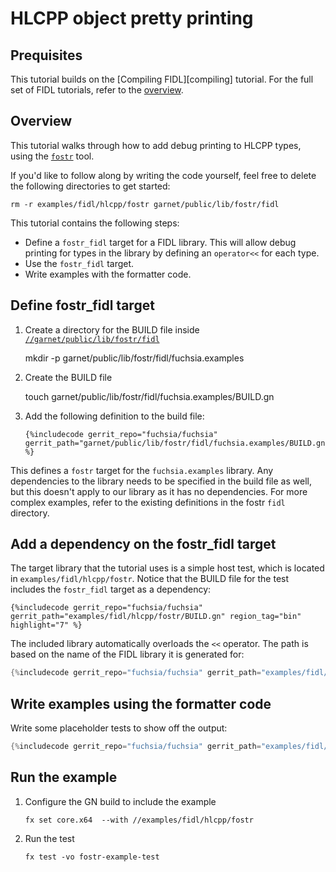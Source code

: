 # HLCPP object pretty printing

## Prequisites

This tutorial builds on the [Compiling FIDL][compiling] tutorial. For the
full set of FIDL tutorials, refer to the [overview][overview].

## Overview

This tutorial walks through how to add debug printing to HLCPP types, using the
[`fostr`][fostr-dir] tool.

If you'd like to follow along by writing the code yourself, feel
free to delete the following directories to get started:

    rm -r examples/fidl/hlcpp/fostr garnet/public/lib/fostr/fidl

This tutorial contains the following steps:

* Define a `fostr_fidl` target for a FIDL library. This will allow debug printing for
  types in the library by defining an `operator<<` for each type.
* Use the `fostr_fidl` target.
* Write examples with the formatter code.

## Define fostr_fidl target

1. Create a directory for the BUILD file inside [`//garnet/public/lib/fostr/fidl`][fostr-dir]

    mkdir -p garnet/public/lib/fostr/fidl/fuchsia.examples

2. Create the BUILD file

    touch garnet/public/lib/fostr/fidl/fuchsia.examples/BUILD.gn

3. Add the following definition to the build file:

    ```gn
    {%includecode gerrit_repo="fuchsia/fuchsia" gerrit_path="garnet/public/lib/fostr/fidl/fuchsia.examples/BUILD.gn" %}
    ```

This defines a `fostr` target for the `fuchsia.examples` library. Any
dependencies to the library needs to be specified in the build file as well, but
this doesn't apply to our library as it has no dependencies. For more complex
examples, refer to the existing definitions in the fostr `fidl` directory.

## Add a dependency on the fostr_fidl target

The target library that the tutorial uses is a simple host test, which is
located in `examples/fidl/hlcpp/fostr`. Notice that the BUILD file for the test
includes the `fostr_fidl` target as a dependency:

```gn
{%includecode gerrit_repo="fuchsia/fuchsia" gerrit_path="examples/fidl/hlcpp/fostr/BUILD.gn" region_tag="bin" highlight="7" %}
```

The included library automatically overloads the `<<` operator. The path
is based on the name of the FIDL library it is generated for:

```c++
{%includecode gerrit_repo="fuchsia/fuchsia" gerrit_path="examples/fidl/hlcpp/fostr/main.cc" region_tag="includes" %}
```

## Write examples using the formatter code

Write some placeholder tests to show off the output:

```cpp
{%includecode gerrit_repo="fuchsia/fuchsia" gerrit_path="examples/fidl/hlcpp/fostr/main.cc" region_tag="tests" %}
```

## Run the example

1. Configure the GN build to include the example

    `fx set core.x64  --with //examples/fidl/hlcpp/fostr`

2. Run the test

    `fx test -vo fostr-example-test`

<!-- xrefs -->
[fostr-dir]: /garnet/public/lib/fostr/fidl
[overview]: /docs/development/languages/fidl/tutorials/overview.md

